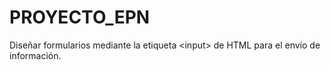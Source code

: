 # PROYECTO_EPN
Diseñar formularios mediante la etiqueta &lt;input> de HTML para el envío de información.
